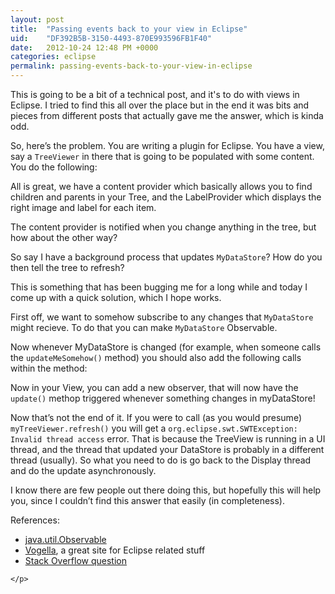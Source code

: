 ```yaml
---
layout: post
title:  "Passing events back to your view in Eclipse"
uid:	"DF392B5B-3150-4493-870E993596FB1F40"
date:   2012-10-24 12:48 PM +0000
categories: eclipse
permalink: passing-events-back-to-your-view-in-eclipse
---
```

<p>This is going to be a bit of a technical post, and it's to do with views in Eclipse.  I tried to find this all over the place but in the end it was bits and pieces from different posts that actually gave me the answer, which is kinda odd. </p>

<p>So, here&#8217;s the problem. You are writing a plugin for Eclipse. You have a view, say a <code>TreeViewer</code> in there that is going to be populated with some content. You do the following:</p>

<p>
<script src="https://gist.github.com/3946901.js"> </script>
</p>

<p>All is great, we have a content provider which basically allows you to find children and parents in your Tree, and the LabelProvider which displays the right image and label for each item. </p>

<p>The content provider is notified when you change anything in the tree, but how about the other way?</p>

<p>So say I have a background process that updates <code>MyDataStore</code>? How do you then tell the tree to refresh?</p>

<p>This is something that has been bugging me for a long while and today I come up with a quick solution, which I hope works. </p>

<p>First off, we want to somehow subscribe to any changes that <code>MyDataStore</code> might recieve. To do that you can make <code>MyDataStore</code> Observable.</p>

<p>Now whenever MyDataStore is changed (for example, when someone calls the <code>updateMeSomehow()</code> method) you should also add the following calls within the method:</p>

<p>
<script src="https://gist.github.com/3946919.js"> </script>
</p>

<p>Now in your View, you can add a new observer, that will now have the <code>update()</code> methop triggered whenever something changes in myDataStore!</p>

<p>
<script src="https://gist.github.com/3946926.js"> </script>
</p>

<p>Now that&#8217;s not the end of it. If you were to call (as you would presume) <code>myTreeViewer.refresh()</code> you will get a <code>org.eclipse.swt.SWTException: Invalid thread access</code> error. That is because the TreeView is running in a UI thread, and the thread that updated your DataStore is probably in a different thread (usually). So what you need to do is go back to the Display thread and do the update asynchronously. </p>

<p>I know there are few people out there doing this, but hopefully this will help you, since I couldn&#8217;t find this answer that easily (in completeness).</p>

<p>References:
	<ul>
		<li><a href="http://docs.oracle.com/javase/1.4.2/docs/api/java/util/Observable.html" title="Observable (Java 2 Platform SE v1.4.2)">java.util.Observable</a></li>
		<li><a href="http://www.vogella.com" title="Java, Eclipse, Android and Web programming tutorials">Vogella</a>, a great site for Eclipse related stuff</li>
		<li><a href="http://stackoverflow.com/questions/6292523/eclipse-plug-in-how-to-update-a-view-once-a-job-is-complete" title="java - Eclipse plug-in: how to update a view once a Job is complete - Stack Overflow">Stack Overflow question</a></li>
	</ul>
	
	</p>